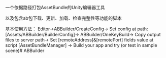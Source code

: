一个依据路径打包AssetBundle的Unity编辑器工具

以及包含ab包下载、更新、加载、检查完整性等功能的脚本

基本使用方法：
Editor->ABBuilder/CreateConfig->
Set config at path:[Assets/ABBuilder/BuilderConfig]->
ABBuilder/OneKeyBuild->
Copy output files to server path->
Set [remoteAddress]&[remotePort] fields value at script [AssetBundleManager] ->
Build your app and try (or test in sample scene)# ABBuilder
